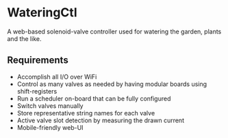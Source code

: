 # WateringCtl

A web-based solenoid-valve controller used for watering the garden, plants and the like.

## Requirements

* Accomplish all I/O over WiFi
* Control as many valves as needed by having modular boards using shift-registers
* Run a scheduler on-board that can be fully configured
* Switch valves manually
* Store representative string names for each valve
* Active valve slot detection by measuring the drawn current
* Mobile-friendly web-UI

